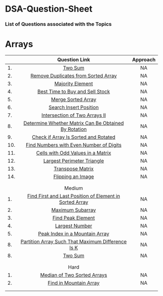 # DSA-Question-Sheet
### List of Questions associated with the Topics

# Arrays 

||Question Link|Approach|
|--|:--------:|:---------:|
|1.|[Two Sum](https://leetcode.com/problems/two-sum/)|NA|
|2.|[Remove Duplicates from Sorted Array](https://leetcode.com/problems/remove-duplicates-from-sorted-array/)|NA|
|3.|[Majority Element](https://leetcode.com/problems/majority-element/)|NA|
|4.|[Best Time to Buy and Sell Stock](https://leetcode.com/problems/best-time-to-buy-and-sell-stock/)|NA|
|5.|[Merge Sorted Array](https://leetcode.com/problems/merge-sorted-array/)|NA|
|6.|[Search Insert Position](https://leetcode.com/problems/search-insert-position/)|NA|
|7.|[Intersection of Two Arrays II](https://leetcode.com/problems/intersection-of-two-arrays-ii/)|NA|
|8.|[Determine Whether Matrix Can Be Obtained By Rotation](https://leetcode.com/problems/determine-whether-matrix-can-be-obtained-by-rotation/)|NA|
|9.|[Check if Array Is Sorted and Rotated](https://leetcode.com/problems/check-if-array-is-sorted-and-rotated/)|NA|
|10.|[Find Numbers with Even Number of Digits](https://leetcode.com/problems/find-numbers-with-even-number-of-digits/)|NA|
|11.|[Cells with Odd Values in a Matrix](https://leetcode.com/problems/cells-with-odd-values-in-a-matrix/)|NA|
|12.|[Largest Perimeter Triangle](https://leetcode.com/problems/largest-perimeter-triangle/)|NA|
|13.|[Transpose Matrix](https://leetcode.com/problems/transpose-matrix/)|NA|
|14.|[Flipping an Image](https://leetcode.com/problems/flipping-an-image/)|NA|
||||
||||
||Medium||
|1.|[Find First and Last Position of Element in Sorted Array](https://leetcode.com/problems/find-first-and-last-position-of-element-in-sorted-array/)|NA|
|2.|[Maximum Subarray](https://leetcode.com/problems/maximum-subarray/)|NA|
|3.|[Find Peak Element](https://leetcode.com/problems/find-peak-element/)|NA|
|4.|[Largest Number](https://leetcode.com/problems/largest-number/)|NA|
|5.|[Peak Index in a Mountain Array](https://leetcode.com/problems/peak-index-in-a-mountain-array/)|NA|
|8.|[Partition Array Such That Maximum Difference Is K](https://leetcode.com/problems/partition-array-such-that-maximum-difference-is-k/)|NA|
|8.|[Two Sum](https://leetcode.com/problems/two-sum/)|NA|
||||
||||
||Hard||
|1.|[ Median of Two Sorted Arrays](https://leetcode.com/problems/median-of-two-sorted-arrays/)|NA|
|2.|[Find in Mountain Array](https://leetcode.com/problems/find-in-mountain-array/)|NA|
||||
||||


